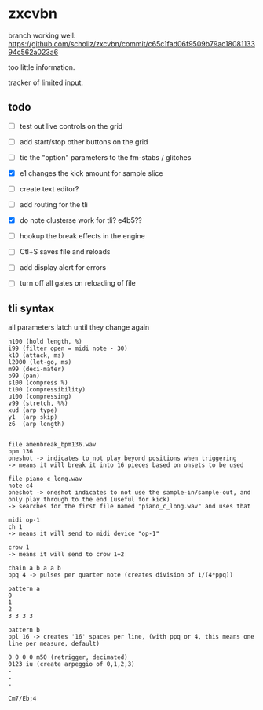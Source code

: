 # zxcvbn

branch working well: https://github.com/schollz/zxcvbn/commit/c65c1fad06f9509b79ac1808113394c562a023a6

too little information.

tracker of limited input.

## todo

- [ ] test out live controls on the grid
- [ ] add start/stop other buttons on the grid
- [ ] tie the "option" parameters to the fm-stabs / glitches
- [x] e1 changes the kick amount for sample slice
- [ ] create text editor?
- [ ] add routing for the tli
- [x] do note clusterse work for tli? e4b5??
- [ ] hookup the break effects in the engine
- [ ] Ctl+S saves file and reloads
- [ ] add display alert for errors
- [ ] turn off all gates on reloading of file


## tli syntax

all parameters latch until they change again

```
h100 (hold length, %)
i99 (filter open = midi note - 30)
k10 (attack, ms)
l2000 (let-go, ms)
m99 (deci-mater)
p99 (pan)
s100 (compress %)
t100 (compressibility)
u100 (compressing)
v99 (stretch, %%)
xud (arp type)
y1  (arp skip)
z6  (arp length)

```

```

file amenbreak_bpm136.wav
bpm 136 
oneshot -> indicates to not play beyond positions when triggering
-> means it will break it into 16 pieces based on onsets to be used

file piano_c_long.wav
note c4 
oneshot -> oneshot indicates to not use the sample-in/sample-out, and only play through to the end (useful for kick)
-> searches for the first file named "piano_c_long.wav" and uses that 

midi op-1
ch 1
-> means it will send to midi device "op-1"

crow 1
-> means it will send to crow 1+2

chain a b a a b
ppq 4 -> pulses per quarter note (creates division of 1/(4*ppq))

pattern a
0
1
2
3 3 3 3 

pattern b 
ppl 16 -> creates '16' spaces per line, (with ppq or 4, this means one line per measure, default)

0 0 0 0 m50 (retrigger, decimated)
0123 iu (create arpeggio of 0,1,2,3)
-
-
-
```



```
Cm7/Eb;4 
```